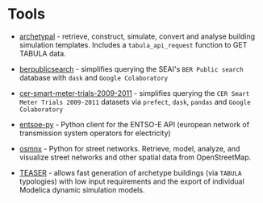 # Tools

- [archetypal](https://github.com/samuelduchesne/archetypal) - retrieve, construct, simulate, convert and analyse building simulation templates.  Includes a `tabula_api_request` function to GET TABULA data.

- [berpublicsearch](https://github.com/codema-dev/berpublicsearch) - simplifies querying the SEAI's `BER Public search` database with `dask` and `Google Colaboratory`

- [cer-smart-meter-trials-2009-2011](https://github.com/codema-dev/cer-smart-meter-trials-2009-2011) - simplifies querying the `CER Smart Meter Trials 2009-2011` datasets via `prefect`, `dask`, `pandas` and `Google Colaboratory`

- [entsoe-py](https://github.com/EnergieID/entsoe-py) - Python client for the ENTSO-E API (european network of transmission system operators for electricity) 

- [osmnx](https://github.com/gboeing/osmnx) - Python for street networks. Retrieve, model, analyze, and visualize street networks and other spatial data from OpenStreetMap. 

- [TEASER](https://github.com/RWTH-EBC/TEASER) - allows fast generation of archetype buildings (via `TABULA` typologies) with low input requirements and the export of individual Modelica dynamic simulation models. 
